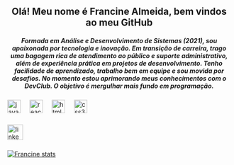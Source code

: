 <h2 align="center">Olá! Meu nome é Francine Almeida, bem vindos ao meu GitHub</h2>

<h5 align="center">Formada em Análise e Desenvolvimento de Sistemas (2021), sou apaixonada por tecnologia e inovação. Em transição de carreira, trago uma bagagem rica de atendimento ao público e suporte administrativo, além de experiência prática em projetos de desenvolvimento. Tenho facilidade de aprendizado, trabalho bem em equipe e sou movida por desafios. No momento estou aprimorando meus conhecimentos com o DevClub. O objetivo é mergulhar mais fundo em programação.</h5>



###

<div align="left">
  <img src="https://cdn.jsdelivr.net/gh/devicons/devicon/icons/javascript/javascript-original.svg" height="30" alt="javascript logo"  />
  <img width="12" />
  <img src="https://cdn.jsdelivr.net/gh/devicons/devicon/icons/react/react-original.svg" height="30" alt="react logo"  />
  <img width="12" />
  <img src="https://cdn.jsdelivr.net/gh/devicons/devicon/icons/html5/html5-original.svg" height="30" alt="html5 logo"  />
  <img width="12" />
  <img src="https://cdn.jsdelivr.net/gh/devicons/devicon/icons/css3/css3-original.svg" height="30" alt="css3 logo"  />
</div>

###

<div align="left">
  <a href="https://www.linkedin.com/in/francinesalmeida?utm_source=share&utm_campaign=share_via&utm_content=profile&utm_medium=android_app" target="_blank">
    <img src="https://img.shields.io/static/v1?message=LinkedIn&logo=linkedin&label=&color=0077B5&logoColor=white&labelColor=&style=for-the-badge" height="35" alt="linkedin logo"  />
  </a>
</div>

###

[![Francine stats](https://github-readme-stats.vercel.app/api?username=FrancineAlmeida)](https://github.com/anuraghazra/github-readme-stats)
